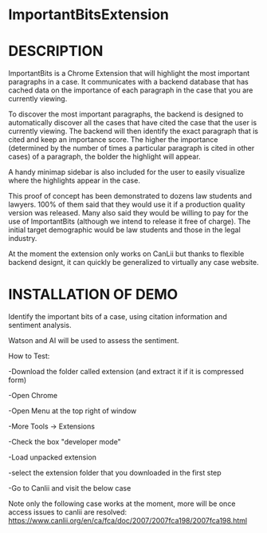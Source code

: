 # ImportantBitsExtension

# DESCRIPTION

ImportantBits is a Chrome Extension that will highlight the most important paragraphs in a case. It communicates with a backend database that has cached data on the importance of each paragraph in the case that you are currently viewing.

To discover the most important paragraphs, the backend is designed to automatically discover all the cases that have cited the case that the user is currently viewing. The backend will then identify the exact paragraph that is cited and keep an importance score. The higher the importance (determined by the number of times a particular paragraph is cited in other cases) of a paragraph, the bolder the highlight will appear.

A handy minimap sidebar is also included for the user to easily visualize where the highlights appear in the case.

This proof of concept has been demonstrated to dozens law students and lawyers. 100% of them said that they would use it if a production quality version was released. Many also said they would be willing to pay for the use of ImportantBits (although we intend to release it free of charge). The initial target demographic would be law students and those in the legal industry.

At the moment the extension only works on CanLii but thanks to flexible backend designt, it can quickly be generalized to virtually any case website.

# INSTALLATION OF DEMO

Identify the important bits of a case, using citation information and sentiment analysis.

Watson and AI will be used to assess the sentiment.

How to Test:

-Download the folder called extension (and extract it if it is compressed form)

-Open Chrome

-Open Menu at the top right of window

-More Tools -> Extensions

-Check the box "developer mode"

-Load unpacked extension

-select the extension folder that you downloaded in the first step

-Go to Canlii and visit the below case

Note only the following case works at the moment, more will be once access issues to canlii are resolved:
https://www.canlii.org/en/ca/fca/doc/2007/2007fca198/2007fca198.html

